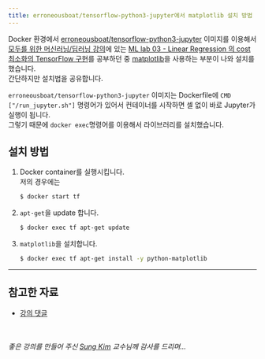 ```yaml
---
title: erroneousboat/tensorflow-python3-jupyter에서 matplotlib 설치 방법
---
```


Docker 환경에서 [erroneousboat/tensorflow-python3-jupyter][docker-image] 이미지를 이용해서 [모두를 위한 머신러닝/딥러닝 강의][lecture-list]에 있는 [ML lab 03 - Linear Regression 의 cost 최소화의 TensorFlow 구현][lab-video]를 공부하던 중 [matplotlib][matplotlib]을 사용하는 부분이 나와 설치를 했습니다.  
간단하지만 설치법을 공유합니다.

`erroneousboat/tensorflow-python3-jupyter` 이미지는 Dockerfile에  `CMD ["/run_jupyter.sh"]` 명령어가 있어서 컨테이너를 시작하면 셀 없이 바로 Jupyter가 실행이 됩니다.  
그렇기 때문에 `docker exec`명령어를 이용해서 라이브러리를 설치했습니다.

## 설치 방법

1. Docker container를 실행시킵니다.  
   저의 경우에는
    ```bash
    $ docker start tf
    ```
2. `apt-get`을 update 합니다.
    ```bash
    $ docker exec tf apt-get update
    ```
3. `matplotlib`을 설치합니다.
    ```bash
    $ docker exec tf apt-get install -y python-matplotlib
    ```

---

## 참고한 자료

* [강의 댓글][lab-comment]

</br></br>
_좋은 강의를 만들어 주신 [Sung Kim](https://github.com/hunkim) 교수님께 감사를 드리며..._

[docker-image]: https://hub.docker.com/r/erroneousboat/tensorflow-python3-jupyter/
[lecture-list]: http://hunkim.github.io/ml/
[lab-video]: https://www.youtube.com/watch?v=pHPmzTQ_e2o
[matplotlib]: http://matplotlib.org/
[lab-comment]: https://www.youtube.com/watch?v=pHPmzTQ_e2o&lc=z12yh114uvmszhuah04ch5gyuvqafb4iri4
